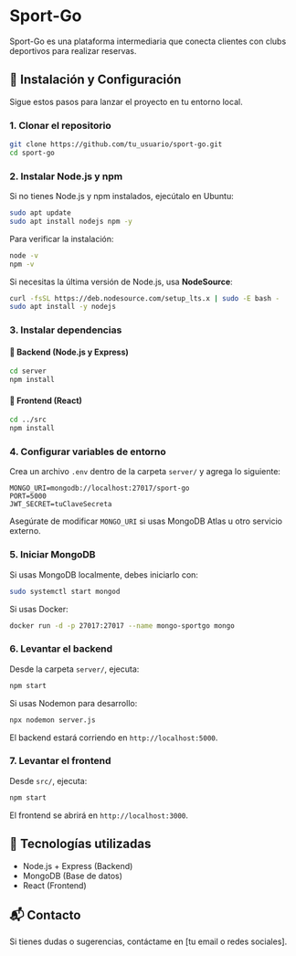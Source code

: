 # Sport-Go

Sport-Go es una plataforma intermediaria que conecta clientes con clubs deportivos para realizar reservas.

## 🚀 Instalación y Configuración

Sigue estos pasos para lanzar el proyecto en tu entorno local.

### **1. Clonar el repositorio**
```bash
git clone https://github.com/tu_usuario/sport-go.git
cd sport-go
```

### **2. Instalar Node.js y npm**
Si no tienes Node.js y npm instalados, ejecútalo en Ubuntu:
```bash
sudo apt update
sudo apt install nodejs npm -y
```
Para verificar la instalación:
```bash
node -v
npm -v
```
Si necesitas la última versión de Node.js, usa **NodeSource**:
```bash
curl -fsSL https://deb.nodesource.com/setup_lts.x | sudo -E bash -
sudo apt install -y nodejs
```

### **3. Instalar dependencias**
#### 📌 Backend (Node.js y Express)
```bash
cd server
npm install
```

#### 📌 Frontend (React)
```bash
cd ../src
npm install
```

### **4. Configurar variables de entorno**
Crea un archivo `.env` dentro de la carpeta `server/` y agrega lo siguiente:
```env
MONGO_URI=mongodb://localhost:27017/sport-go
PORT=5000
JWT_SECRET=tuClaveSecreta
```
Asegúrate de modificar `MONGO_URI` si usas MongoDB Atlas u otro servicio externo.

### **5. Iniciar MongoDB**
Si usas MongoDB localmente, debes iniciarlo con:
```bash
sudo systemctl start mongod
```
Si usas Docker:
```bash
docker run -d -p 27017:27017 --name mongo-sportgo mongo
```

### **6. Levantar el backend**
Desde la carpeta `server/`, ejecuta:
```bash
npm start
```
Si usas Nodemon para desarrollo:
```bash
npx nodemon server.js
```
El backend estará corriendo en `http://localhost:5000`.

### **7. Levantar el frontend**
Desde `src/`, ejecuta:
```bash
npm start
```
El frontend se abrirá en `http://localhost:3000`.

## 📌 Tecnologías utilizadas
- Node.js + Express (Backend)
- MongoDB (Base de datos)
- React (Frontend)

## 📬 Contacto
Si tienes dudas o sugerencias, contáctame en [tu email o redes sociales].

